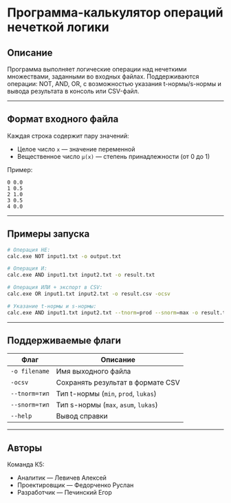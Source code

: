 
# Программа-калькулятор операций нечеткой логики

## Описание

Программа выполняет логические операции над нечеткими множествами, заданными во входных файлах. Поддерживаются операции: NOT, AND, OR, с возможностью указания t-нормы/s-нормы и вывода результата в консоль или CSV-файл.

---

## Формат входного файла

Каждая строка содержит пару значений:
- Целое число `x` — значение переменной
- Вещественное число `μ(x)` — степень принадлежности (от 0 до 1)

Пример:
```
0 0.0
1 0.5
2 1.0
3 0.5
4 0.0
```

---

## Примеры запуска

```bash
# Операция НЕ:
calc.exe NOT input1.txt -o output.txt

# Операция И:
calc.exe AND input1.txt input2.txt -o result.txt

# Операция ИЛИ + экспорт в CSV:
calc.exe OR input1.txt input2.txt -o result.csv -ocsv

# Указание t-нормы и s-нормы:
calc.exe AND input1.txt input2.txt --tnorm=prod --snorm=max -o result.txt
```

---

## Поддерживаемые флаги

| Флаг           | Описание                                        |
|----------------|-------------------------------------------------|
| `-o filename`  | Имя выходного файла                             |
| `-ocsv`        | Сохранять результат в формате CSV               |
| `--tnorm=тип`  | Тип t-нормы (`min`, `prod`, `lukas`)            |
| `--snorm=тип`  | Тип s-нормы (`max`, `asum`, `lukas`)            |
| `--help`       | Вывод справки                                   |

---

## Авторы

Команда К5:  
- Аналитик — Левичев Алексей  
- Проектировщик — Федорченко Руслан  
- Разработчик — Печинский Егор
